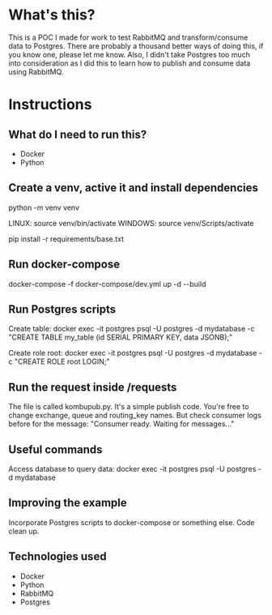 # What's this?
This is a POC I made for work to test RabbitMQ and transform/consume data to Postgres.
There are probably a thousand better ways of doing this, if you know one, please let me know.
Also, I didn't take Postgres too much into consideration as I did this to learn how to publish and consume data using RabbitMQ.

# Instructions

## What do I need to run this?

- Docker
- Python

## Create a venv, active it and install dependencies
python -m venv venv

LINUX: source venv/bin/activate
WINDOWS: source venv/Scripts/activate

pip install -r requirements/base.txt

## Run docker-compose

docker-compose -f docker-compose/dev.yml up -d --build

## Run Postgres scripts

Create table:
docker exec -it postgres psql -U postgres -d mydatabase -c "CREATE TABLE my_table (id SERIAL PRIMARY KEY, data JSONB);"

Create role root:
docker exec -it postgres psql -U postgres -d mydatabase -c "CREATE ROLE root LOGIN;"

## Run the request inside /requests

The file is called kombupub.py. It's a simple publish code.
You're free to change exchange, queue and routing_key names.
But check consumer logs before for the message: "Consumer ready. Waiting for messages..."

## Useful commands

Access database to query data:
docker exec -it postgres psql -U postgres -d mydatabase

## Improving the example

Incorporate Postgres scripts to docker-compose or something else.
Code clean up.

## Technologies used

- Docker
- Python
- RabbitMQ
- Postgres